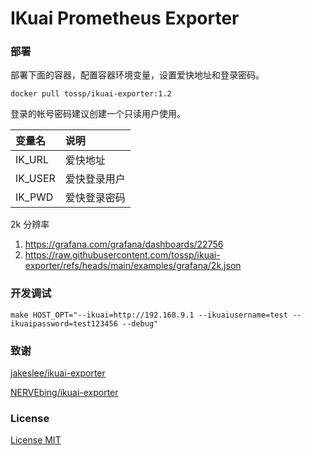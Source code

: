 # IKuai Prometheus Exporter

### 部署

部署下面的容器，配置容器环境变量，设置爱快地址和登录密码。

```shell
docker pull tossp/ikuai-exporter:1.2
```

登录的帐号密码建议创建一个只读用户使用。

| 变量名     | 说明     |
|:------- |:------ |
| IK_URL  | 爱快地址   |
| IK_USER | 爱快登录用户 |
| IK_PWD  | 爱快登录密码 |

2k 分辨率
1. https://grafana.com/grafana/dashboards/22756
1. https://raw.githubusercontent.com/tossp/ikuai-exporter/refs/heads/main/examples/grafana/2k.json

### 开发调试
```shell
make HOST_OPT="--ikuai=http://192.168.9.1 --ikuaiusername=test --ikuaipassword=test123456 --debug"
```


### 致谢

[jakeslee/ikuai-exporter](https://github.com/jakeslee/ikuai-exporter)

[NERVEbing/ikuai-exporter](https://github.com/NERVEbing/ikuai-exporter)

### License

[License MIT](LICENSE)

